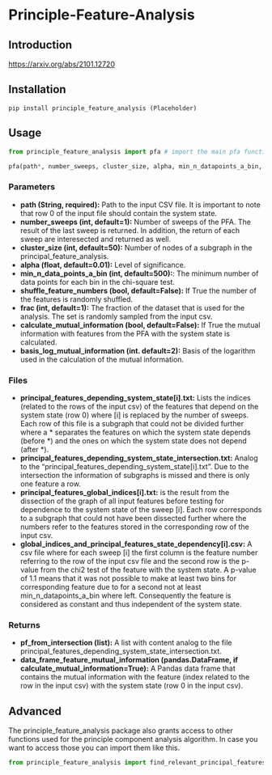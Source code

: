 # Principle-Feature-Analysis

## Introduction
https://arxiv.org/abs/2101.12720


## Installation
```
pip install principle_feature_analysis (Placeholder)
```

## Usage

```Python
from principle_feature_analysis import pfa # import the main pfa function

pfa(path*, number_sweeps, cluster_size, alpha, min_n_datapoints_a_bin, shuffle_feature_numbers, frac, claculate_mutual_information, basis_log_mutual_information) # function call
```

### Parameters
- **path (String, required):** Path to the input CSV file. It is important to note that row 0 of the input file should contain the system state.
- **number_sweeps (int, default=1):** Number of sweeps of the PFA. The result of the last sweep is returned. In addition, the return of each sweep are interesected and returned as well.
- **cluster_size (int, default=50):** Number of nodes of a subgraph in the principal_feature_analysis.
- **alpha (float, default=0.01):** Level of significance.
- **min_n_data_points_a_bin (int, default=500):**: The minimum number of data points for each bin in the chi-square test.
- **shuffle_feature_numbers (bool, default=False):** If True the number of the features is randomly shuffled.
- **frac (int, default=1):** The fraction of the dataset that is used for the analysis. The set is randomly sampled from the input csv.
- **calculate_mutual_information (bool, default=False):** If True the mutual information with features from the PFA with the system state is calculated.
- **basis_log_mutual_information (int. default=2):** Basis of the logarithm used in the calculation of the mutual information.

### Files
- **principal_features_depending_system_state[i].txt:**
Lists the indices (related to the rows of the input csv) of the features that depend on the system state (row 0) where [i] is replaced by the number of sweeps. Each row of this file is a subgraph that could not be divided further where a * separates the features on which the system state depends (before *) and the ones on which the system state does not depend (after *).
- **principal_features_depending_system_state_intersection.txt:**
Analog to the “principal_features_depending_system_state[i].txt”. Due to the intersection the information of subgraphs is missed and there is only one feature a row.
- **principal_features_global_indices[i].txt:**
is the result from the dissection of the graph of all input features before testing for dependence to the system state of the sweep [i]. Each row corresponds to a subgraph that could not have been dissected further where the numbers refer to the features stored in the corresponding row of the input csv.
- **global_indices_and_principal_features_state_dependency[i].csv:**
A csv file where for each sweep [i] the first column is the feature number referring to the row of the input csv file and the second row is the p-value from the chi2 test of the feature with the system state. A p-value of 1.1 means that it was not possible to make at least two bins for corresponding feature due to for a second not at least min_n_datapoints_a_bin where left. Consequently the feature is considered as constant and thus independent of the system state.


### Returns
- **pf_from_intersection (list):** A list with content analog to the file principal_features_depending_system_state_intersection.txt.
- **data_frame_feature_mutual_information (pandas.DataFrame, if calculate_mutual_information=True):** A Pandas data frame that contains the mutual information with the feature (index related to the row in the input csv) with the system state (row 0 in the input csv).


## Advanced
The principle_feature_analysis package also grants access to other functions used for the principle component analysis algorithm. In case you want to access those you can import them like this.
```Python
from principle_feature_analysis import find_relevant_principal_features, get_mutual_information, principal_feature_analysis
```

<!---
## Example

 For this example we generated a dataset using the ```make classification``` function from ```sklearn.datasets```. The dataset consists of 2000 datapoints with 100 features each. Only 50 of those 100 features are informative, the rest is redundant.
 
 If you want to generate a similar dataset yourself use the following code. The resulting csv can be used directly as input for the Principle Feature Analysis.

 ```Python
import numpy as np
from sklearn.datasets import make_classification

X,y = make_classification(n_samples=2000, n_features=100, n_informative=50, n_redundant=50, random_state=7)

data = np.column_stack((y, X))

np.savetxt("dataset.csv", data.T, delimiter=",")
```

Now we import and call the pfa function. We use the default parameters and only set the path to our previously generated .csv file.

```Python
from principle_feature_analysis import pfa

path = "dataset.csv"
principle_features, mutual_information = pfa(path)

```
--->
